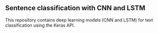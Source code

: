 ## Sentence classification with CNN and LSTM

This repository contains deep learning models (CNN and LSTM) for text classification using the Keras API.

